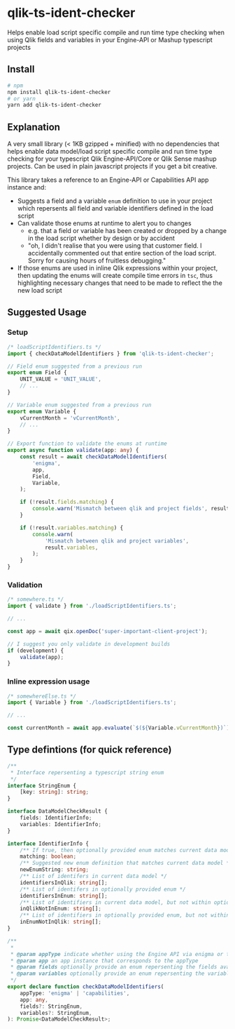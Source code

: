 # qlik-ts-ident-checker

Helps enable load script specific compile and run time type checking when using Qlik fields and variables in your Engine-API or Mashup typescript projects

## Install

```sh
# npm
npm install qlik-ts-ident-checker
# or yarn
yarn add qlik-ts-ident-checker
```

## Explanation

A very small library (< 1KB gzipped + minified) with no dependencies that helps
enable data model/load script specific compile and run time type checking for
your typescript Qlik Engine-API/Core or Qlik Sense mashup projects. Can be used
in plain javascript projects if you get a bit creative.

This library takes a reference to an Engine-API or Capabilities API app instance
and:

-   Suggests a field and a variable `enum` definition to use in your project
    which repersents all field and variable identifiers defined in the load
    script
-   Can validate those enums at runtime to alert you to changes
    -   e.g. that a field or variable has been created or dropped by a change in
        the load script whether by design or by accident
    -   "oh, I didn't realise that you were using that customer field. I
        accidentally commented out that entire section of the load script. Sorry
        for causing hours of fruitless debugging."
-   If those enums are used in inline Qlik expressions within your project, then
    updating the enums will create compile time errors in `tsc`, thus
    highlighting necessary changes that need to be made to reflect the the new
    load script

## Suggested Usage

### Setup

```ts
/* loadScriptIdentifiers.ts */
import { checkDataModelIdentifiers } from 'qlik-ts-ident-checker';

// Field enum suggested from a previous run
export enum Field {
    UNIT_VALUE = 'UNIT_VALUE',
    // ...
}

// Variable enum suggested from a previous run
export enum Variable {
    vCurrentMonth = 'vCurrentMonth',
    // ...
}

// Export function to validate the enums at runtime
export async function validate(app: any) {
    const result = await checkDataModelIdentifiers(
        'enigma',
        app,
        Field,
        Variable,
    );

    if (!result.fields.matching) {
        console.warn('Mismatch between qlik and project fields', result.fields);
    }

    if (!result.variables.matching) {
        console.warn(
            'Mismatch between qlik and project variables',
            result.variables,
        );
    }
}
```

### Validation

```ts
/* somewhere.ts */
import { validate } from './loadScriptIdentifiers.ts';

// ...

const app = await qix.openDoc('super-important-client-project');

// I suggest you only validate in development builds
if (development) {
    validate(app);
}
```

### Inline expression usage

```ts
/* somewhereElse.ts */
import { Variable } from './loadScriptIdentifiers.ts';

// ...

const currentMonth = await app.evaluate(`$(${Variable.vCurrentMonth})`);
```

## Type defintions (for quick reference)

```ts
/**
 * Interface repersenting a typescript string enum
 */
interface StringEnum {
    [key: string]: string;
}

interface DataModelCheckResult {
    fields: IdentifierInfo;
    variables: IdentifierInfo;
}

interface IdentifierInfo {
    /** If true, then optionally provided enum matches current data model */
    matching: boolean;
    /** Suggested new enum definition that matches current data model */
    newEnumString: string;
    /** List of identifers in current data model */
    identifiersInQlik: string[];
    /** List of identifers in optionally provided enum */
    identifiersInEnum: string[];
    /** List of identifiers in current data model, but not within optionally provided enum */
    inQlikNotInEnum: string[];
    /** List of identifiers in optionally provided enum, but not within the current data model */
    inEnumNotInQlik: string[];
}

/**
 *
 * @param appType indicate whether using the Engine API via enigma or the Capabilities API
 * @param app an app instance that corresponds to the appType
 * @param fields optionally provide an enum repersenting the fields available in the data model to validate
 * @param variables optionally provide an enum repersenting the variables available in the data model to validate
 */
export declare function checkDataModelIdentifiers(
    appType: 'enigma' | 'capabilities',
    app: any,
    fields?: StringEnum,
    variables?: StringEnum,
): Promise<DataModelCheckResult>;
```
